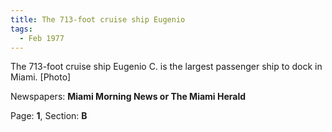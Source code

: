 ```yaml
---  
title: The 713-foot cruise ship Eugenio  
tags:  
  - Feb 1977  
---  
```

  
The 713-foot cruise ship Eugenio C. is the largest passenger ship to dock in Miami. [Photo]  
  
Newspapers: **Miami Morning News or The Miami Herald**  
  
Page: **1**, Section: **B** 
